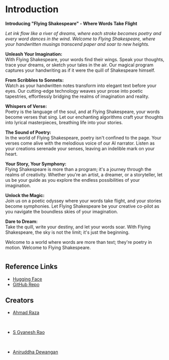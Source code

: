 # Introduction
**Introducing "Flying Shakespeare" - Where Words Take Flight**

*Let ink flow like a river of dreams, where each stroke becomes poetry and every word dances in the wind. Welcome to Flying Shakespeare, where your handwritten musings transcend paper and soar to new heights.*

**Unleash Your Imagination:**  
With Flying Shakespeare, your words find their wings. Speak your thoughts, trace your dreams, or sketch your tales in the air. Our magical program captures your handwriting as if it were the quill of Shakespeare himself.

**From Scribbles to Sonnets:**  
Watch as your handwritten notes transform into elegant text before your eyes. Our cutting-edge technology weaves your prose into poetic tapestries, effortlessly bridging the realms of imagination and reality.

**Whispers of Verse:**  
Poetry is the language of the soul, and at Flying Shakespeare, your words become verses that sing. Let our enchanting algorithms craft your thoughts into lyrical masterpieces, breathing life into your stories.

**The Sound of Poetry:**  
In the world of Flying Shakespeare, poetry isn't confined to the page. Your verses come alive with the melodious voice of our AI narrator. Listen as your creations serenade your senses, leaving an indelible mark on your heart.

**Your Story, Your Symphony:**  
Flying Shakespeare is more than a program; it's a journey through the realms of creativity. Whether you're an artist, a dreamer, or a storyteller, let us be your guide as you explore the endless possibilities of your imagination.

**Unlock the Magic:**  
Join us on a poetic odyssey where your words take flight, and your stories become symphonies. Let Flying Shakespeare be your creative co-pilot as you navigate the boundless skies of your imagination.

**Dare to Dream:**  
Take the quill, write your destiny, and let your words soar. With Flying Shakespeare, the sky is not the limit; it's just the beginning.

Welcome to a world where words are more than text; they're poetry in motion. Welcome to Flying Shakespeare.

#
#

## Reference Links
- [Hugging Face](https://huggingface.co/spaces/ahmad4raza/Flying-Shakespeare)
- [GitHub Repo](https://github.com/ahmad-thewhiz/Flying-Shakespeare)

## Creators
- [Ahmad Raza](https://github.com/ahmad-thewhiz)
<br>

- [S Gyanesh Rao](https://github.com/Gyanesh-Rao28)
<br>

- [Aniruddha Dewangan](https://github.com/Ani-RudE)